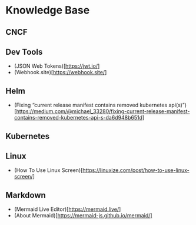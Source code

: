 # Knowledge Base

## CNCF

## Dev Tools

* (JSON Web Tokens)[https://jwt.io/]
* (Webhook.site)[https://webhook.site/]

## Helm

* (Fixing “current release manifest contains removed kubernetes api(s)”)[https://medium.com/@michael_33280/fixing-current-release-manifest-contains-removed-kubernetes-api-s-da6d948b651d]

## Kubernetes

## Linux

* (How To Use Linux Screen)[https://linuxize.com/post/how-to-use-linux-screen/]

## Markdown

* (Mermaid Live Editor)[https://mermaid.live/]
* (About Mermaid)[https://mermaid-js.github.io/mermaid/]
